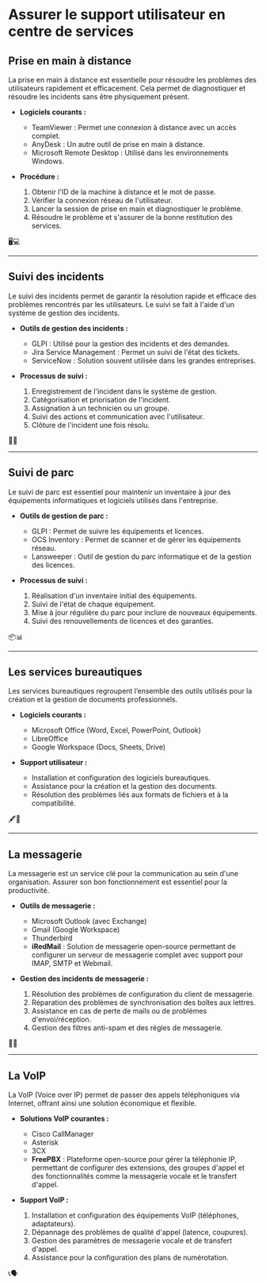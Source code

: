 # Assurer le support utilisateur en centre de services

## Prise en main à distance
La prise en main à distance est essentielle pour résoudre les problèmes des utilisateurs rapidement et efficacement. Cela permet de diagnostiquer et résoudre les incidents sans être physiquement présent.

- **Logiciels courants :**
  - TeamViewer : Permet une connexion à distance avec un accès complet.
  - AnyDesk : Un autre outil de prise en main à distance.
  - Microsoft Remote Desktop : Utilisé dans les environnements Windows.
  
- **Procédure :**
  1. Obtenir l'ID de la machine à distance et le mot de passe.
  2. Vérifier la connexion réseau de l'utilisateur.
  3. Lancer la session de prise en main et diagnostiquer le problème.
  4. Résoudre le problème et s'assurer de la bonne restitution des services.

🖥️💻

---

## Suivi des incidents
Le suivi des incidents permet de garantir la résolution rapide et efficace des problèmes rencontrés par les utilisateurs. Le suivi se fait à l'aide d'un système de gestion des incidents.

- **Outils de gestion des incidents :**
  - GLPI : Utilisé pour la gestion des incidents et des demandes.
  - Jira Service Management : Permet un suivi de l'état des tickets.
  - ServiceNow : Solution souvent utilisée dans les grandes entreprises.

- **Processus de suivi :**
  1. Enregistrement de l'incident dans le système de gestion.
  2. Catégorisation et priorisation de l'incident.
  3. Assignation à un technicien ou un groupe.
  4. Suivi des actions et communication avec l'utilisateur.
  5. Clôture de l'incident une fois résolu.

🔧📝

---

## Suivi de parc
Le suivi de parc est essentiel pour maintenir un inventaire à jour des équipements informatiques et logiciels utilisés dans l'entreprise.

- **Outils de gestion de parc :**
  - GLPI : Permet de suivre les équipements et licences.
  - OCS Inventory : Permet de scanner et de gérer les équipements réseau.
  - Lansweeper : Outil de gestion du parc informatique et de la gestion des licences.

- **Processus de suivi :**
  1. Réalisation d'un inventaire initial des équipements.
  2. Suivi de l'état de chaque équipement.
  3. Mise à jour régulière du parc pour inclure de nouveaux équipements.
  4. Suivi des renouvellements de licences et des garanties.

📦📊

---

## Les services bureautiques
Les services bureautiques regroupent l’ensemble des outils utilisés pour la création et la gestion de documents professionnels.

- **Logiciels courants :**
  - Microsoft Office (Word, Excel, PowerPoint, Outlook)
  - LibreOffice
  - Google Workspace (Docs, Sheets, Drive)

- **Support utilisateur :**
  - Installation et configuration des logiciels bureautiques.
  - Assistance pour la création et la gestion des documents.
  - Résolution des problèmes liés aux formats de fichiers et à la compatibilité.

🖋️📑

---

## La messagerie
La messagerie est un service clé pour la communication au sein d'une organisation. Assurer son bon fonctionnement est essentiel pour la productivité.

- **Outils de messagerie :**
  - Microsoft Outlook (avec Exchange)
  - Gmail (Google Workspace)
  - Thunderbird
  - **iRedMail** : Solution de messagerie open-source permettant de configurer un serveur de messagerie complet avec support pour IMAP, SMTP et Webmail.

- **Gestion des incidents de messagerie :**
  1. Résolution des problèmes de configuration du client de messagerie.
  2. Réparation des problèmes de synchronisation des boîtes aux lettres.
  3. Assistance en cas de perte de mails ou de problèmes d'envoi/réception.
  4. Gestion des filtres anti-spam et des règles de messagerie.

📧💼

---

## La VoIP
La VoIP (Voice over IP) permet de passer des appels téléphoniques via Internet, offrant ainsi une solution économique et flexible.

- **Solutions VoIP courantes :**
  - Cisco CallManager
  - Asterisk
  - 3CX
  - **FreePBX** : Plateforme open-source pour gérer la téléphonie IP, permettant de configurer des extensions, des groupes d'appel et des fonctionnalités comme la messagerie vocale et le transfert d'appel.

- **Support VoIP :**
  1. Installation et configuration des équipements VoIP (téléphones, adaptateurs).
  2. Dépannage des problèmes de qualité d'appel (latence, coupures).
  3. Gestion des paramètres de messagerie vocale et de transfert d'appel.
  4. Assistance pour la configuration des plans de numérotation.

📞🗣️

